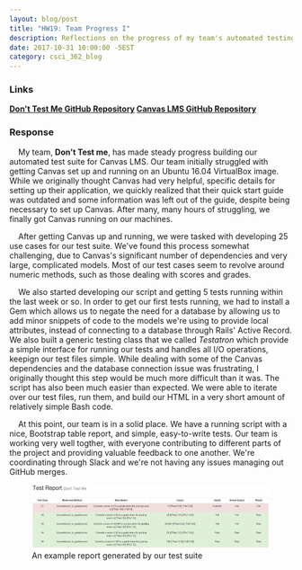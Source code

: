 ```yaml
---
layout: blog/post
title: "HW19: Team Progress I"
description: Reflections on the progress of my team's automated testing framework project for Canvas LMS.
date: 2017-10-31 10:00:00 -5EST
category: csci_362_blog
---
```


### Links
<strong>
  <a href="https://github.com/CSCI-362-02-2017/Don-t-Test-Me" target="_blank">Don't Test Me GitHub Repository</a>
</strong>

<strong>
  <a href="https://github.com/instructure/canvas-lms" target="_blank">Canvas LMS GitHub Repository</a>
</strong>

### Response
&nbsp;&nbsp;&nbsp;&nbsp;My team, **Don't Test me**, has made steady progress building our automated test suite for Canvas LMS. Our team initially struggled with getting Canvas set up and running on an Ubuntu 16.04 VirtualBox image. While we originally thought Canvas had very helpful, specific details for setting up their application, we quickly realized that their quick start guide was outdated and some information was left out of the guide, despite being necessary to set up Canvas. After many, many hours of struggling, we finally got Canvas running on our machines.

&nbsp;&nbsp;&nbsp;&nbsp;After getting Canvas up and running, we were tasked with developing 25 use cases for our test suite. We've found this process somewhat challenging, due to Canvas's significant number of dependencies and very large, complicated models. Most of our test cases seem to revolve around numeric methods, such as those dealing with scores and grades.

&nbsp;&nbsp;&nbsp;&nbsp;We also started developing our script and getting 5 tests running within the last week or so. In order to get our first tests running, we had to install a Gem which allows us to negate the need for a database by allowing us to add minor snippets of code to the models we're using to provide local attributes, instead of connecting to a database through Rails' Active Record. We also built a generic testing class that we called _Testatron_ which provide a simple interface for running our tests and handles all I/O operations, keepign our test files simple. While dealing with some of the Canvas dependencies and the database connection issue was frustrating, I originally thought this step would be much more difficult than it was. The script has also been much easier than expected. We were able to iterate over our test files, run them, and build our HTML in a very short amount of relatively simple Bash code.

&nbsp;&nbsp;&nbsp;&nbsp;At this point, our team is in a solid place. We have a running script with a nice, Bootstrap table report, and simple, easy-to-write tests. Our team is working very well togther, with everyone contributing to different parts of the project and providing valuable feedback to one another. We're coordinating through Slack and we're not having any issues managing out GitHub merges.

<figure class="figure">
  <img src="/assets/images/blog/csci_362_blog/hw19_report.png" class="figure-img img-fluid w-100" alt="HW19 - Example Test Report">
  <figcaption class="text-center">An example report generated by our test suite</figcaption>
</figure>

